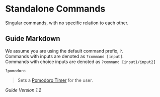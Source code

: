 # Standalone Commands
Singular commands, with no specific relation to each other.

## Guide Markdown
We assume you are using the default command prefix, `?`.  
Commands with inputs are denoted as `?command [input]`.  
Commands with choice inputs are denoted as `?command [input1/input2]`

`?pomodoro` 
> Sets a [Pomodoro Timer](https://francescocirillo.com/pages/pomodoro-technique) for the user.

*Guide Version 1.2*

